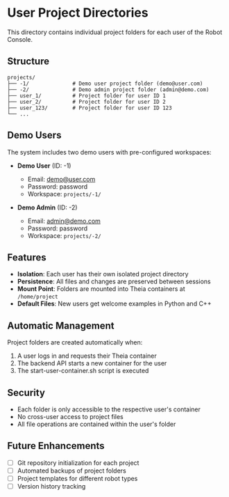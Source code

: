 # User Project Directories

This directory contains individual project folders for each user of the Robot Console.

## Structure

```
projects/
├── -1/              # Demo user project folder (demo@user.com)
├── -2/              # Demo admin project folder (admin@demo.com)
├── user_1/          # Project folder for user ID 1
├── user_2/          # Project folder for user ID 2
├── user_123/        # Project folder for user ID 123
└── ...
```

## Demo Users

The system includes two demo users with pre-configured workspaces:

- **Demo User** (ID: -1)
  - Email: demo@user.com
  - Password: password
  - Workspace: `projects/-1/`

- **Demo Admin** (ID: -2)  
  - Email: admin@demo.com
  - Password: password
  - Workspace: `projects/-2/`

## Features

- **Isolation**: Each user has their own isolated project directory
- **Persistence**: All files and changes are preserved between sessions
- **Mount Point**: Folders are mounted into Theia containers at `/home/project`
- **Default Files**: New users get welcome examples in Python and C++

## Automatic Management

Project folders are created automatically when:
1. A user logs in and requests their Theia container
2. The backend API starts a new container for the user
3. The start-user-container.sh script is executed

## Security

- Each folder is only accessible to the respective user's container
- No cross-user access to project files
- All file operations are contained within the user's folder

## Future Enhancements

- [ ] Git repository initialization for each project
- [ ] Automated backups of project folders
- [ ] Project templates for different robot types
- [ ] Version history tracking
